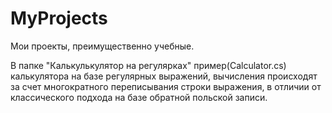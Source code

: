 # MyProjects
Мои проекты, преимущественно учебные.

В папке "Калькулькулятор на регулярках" пример(Calculator.cs) калькулятора на базе регулярных выражений, вычисления происходят за счет многократного переписывания строки выражения, в отличии от классического подхода на базе обратной польской записи.
